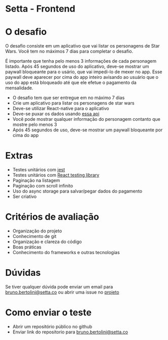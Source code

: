 # Setta - Frontend

# O desafio

O desafio consiste em um aplicativo que vai listar os personagens de Star Wars. Você tem no máximos 7 dias para completar o desafio.

É importante que tenha pelo menos 3 informações de cada personagem listado. Após 45 segundos de uso do aplicativo, deve-se mostrar um paywall bloqueante para o usário, que vai impedi-lo de mexer no app. Esse paywall deve aparecer por cima do app inteiro avisando ao usuário que o uso do app está bloqueado até que ele efetue o pagamento da mensalidade.

- O desafio tem que ser entregue em no máximo 7 dias
- Crie um aplicativo para listar os personagens de star wars
- Deve-se utilizar React-native para o aplicativo
- Deve-se puxar os dados usando [essa api](https://swapi.dev/)
- Você pode mostrar qualquer informação do personagem contanto que mostre pelo menos 3
- Após 45 segundos de uso, deve-se mostrar um paywall bloqueante por cima do app

# Extras

- Testes unitários com [jest](https://jestjs.io/pt-BR/)
- Testes unitários com [React testing library](https://github.com/callstack/react-native-testing-library)
- Paginação na listagem
- Paginação com scroll infinito
- Uso do async storage para salvar/pegar dados do pagamento
- Ser criativo

# Critérios de avaliação

- Organização do projeto
- Conhecimento de git
- Organização e clareza do código
- Boas práticas
- Conhecimento do frameworks e outras tecnologias

# Dúvidas

Se tiver qualquer dúvida pode enviar um email para bruno.bertolini@setta.co ou abrir uma issue no [projeto](https://github.com/setta-labs/challenges/issues)

# Como enviar o teste

- Abrir um repositório público no github
- Enviar link do repositorio para bruno.bertolini@setta.co
